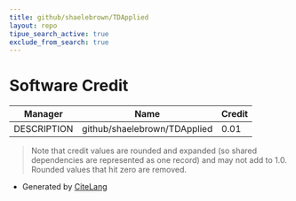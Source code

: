 ```yaml
---
title: github/shaelebrown/TDApplied
layout: repo
tipue_search_active: true
exclude_from_search: true
---
```

# Software Credit

|Manager|Name|Credit|
|-------|----|------|
|DESCRIPTION|github/shaelebrown/TDApplied|0.01|


> Note that credit values are rounded and expanded (so shared dependencies are represented as one record) and may not add to 1.0. Rounded values that hit zero are removed.


- Generated by [CiteLang](https://github.com/vsoch/citelang)
